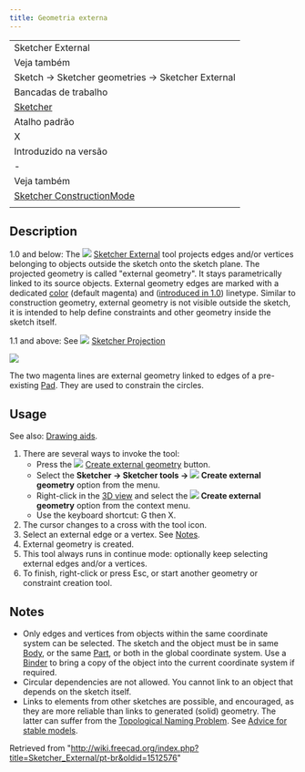 ```yaml
---
title: Geometria externa
---
```

|  |
| --- |
| Sketcher External |
| Veja também |
| Sketch → Sketcher geometries → Sketcher External |
| Bancadas de trabalho |
| [Sketcher](/Sketcher_Workbench/pt-br "Sketcher Workbench/pt-br") |
| Atalho padrão |
| X |
| Introduzido na versão |
| - |
| Veja também |
| [Sketcher ConstructionMode](/Sketcher_ToggleConstruction/pt-br "Sketcher ToggleConstruction/pt-br") |
|  |

## Description

1.0 and below: The ![](/images/Sketcher_External.svg) [Sketcher External](/Sketcher_External "Sketcher External") tool projects edges and/or vertices belonging to objects outside the sketch onto the sketch plane. The projected geometry is called "external geometry". It stays parametrically linked to its source objects. External geometry edges are marked with a dedicated [color](/Sketcher_Preferences#Appearance "Sketcher Preferences") (default magenta) and ([introduced in 1.0](/Release_notes_1.0 "Release notes 1.0")) linetype. Similar to construction geometry, external geometry is not visible outside the sketch, it is intended to help define constraints and other geometry inside the sketch itself.

1.1 and above: See ![](/images/Sketcher_Projection.svg) [Sketcher Projection](/Sketcher_Projection "Sketcher Projection")

![](/images/Sketcher_ExternalEsempio1.png)

The two magenta lines are external geometry linked to edges of a pre-existing [Pad](/PartDesign_Pad "PartDesign Pad"). They are used to constrain the circles.

## Usage

See also: [Drawing aids](/Sketcher_Workbench#Drawing_aids "Sketcher Workbench").

1. There are several ways to invoke the tool:
   * Press the ![](/images/Sketcher_External.svg) [Create external geometry](/Sketcher_External "Sketcher External") button.
   * Select the **Sketcher → Sketcher tools → ![](/images/Sketcher_External.svg) Create external geometry** option from the menu.
   * Right-click in the [3D view](/3D_view "3D view") and select the **![](/images/Sketcher_External.svg) Create external geometry** option from the context menu.
   * Use the keyboard shortcut: G then X.
2. The cursor changes to a cross with the tool icon.
3. Select an external edge or a vertex. See [Notes](#Notes).
4. External geometry is created.
5. This tool always runs in continue mode: optionally keep selecting external edges and/or a vertices.
6. To finish, right-click or press Esc, or start another geometry or constraint creation tool.

## Notes

* Only edges and vertices from objects within the same coordinate system can be selected. The sketch and the object must be in same [Body](/PartDesign_Body "PartDesign Body"), or the same [Part](/Std_Part "Std Part"), or both in the global coordinate system. Use a [Binder](/PartDesign_SubShapeBinder "PartDesign SubShapeBinder") to bring a copy of the object into the current coordinate system if required.
* Circular dependencies are not allowed. You cannot link to an object that depends on the sketch itself.
* Links to elements from other sketches are possible, and encouraged, as they are more reliable than links to generated (solid) geometry. The latter can suffer from the [Topological Naming Problem](/Topological_naming_problem "Topological naming problem"). See [Advice for stable models](/Feature_editing#Advice_for_creating_stable_models "Feature editing").

Retrieved from "<http://wiki.freecad.org/index.php?title=Sketcher_External/pt-br&oldid=1512576>"